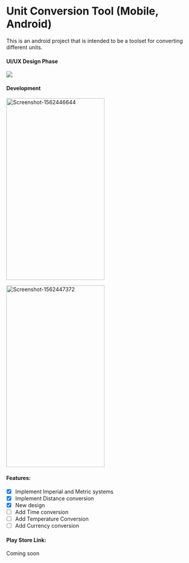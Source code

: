 # Unit Conversion Tool (Mobile, Android)

This is an android project that is intended to be a toolset for converting different units.

#### UI/UX Design Phase

<img src="https://i.imgur.com/f4vTKfK.png">

#### Development

<a href="https://ibb.co/jJtxMTX"><img src="https://i.ibb.co/z6dLRrv/Screenshot-1562446644.png" alt="Screenshot-1562446644" border="0" height="480" width="260" /></a>

<a href="https://ibb.co/4dcmm3V"><img src="https://i.ibb.co/fvb11Lx/Screenshot-1562447372.png" alt="Screenshot-1562447372" border="0" height="480" width="260" /></a>

#### Features:

- [x] Implement Imperial and Metric systems
- [x] Implement Distance conversion
- [x] New design
- [ ] Add Time conversion
- [ ] Add Temperature Conversion
- [ ] Add Currency conversion

#### Play Store Link:

Coming soon
